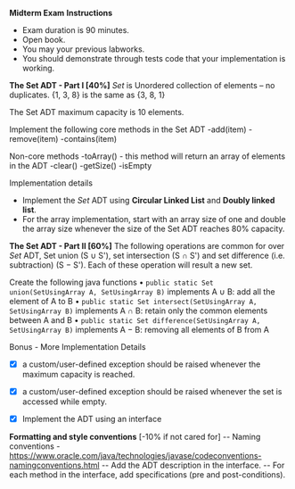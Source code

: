 **Midterm Exam**
**Instructions**
- Exam duration is 90 minutes.
- Open book.
- You may your previous labworks.
- You should demonstrate through tests code that your implementation is working.



**The Set ADT - Part I [40%]**
*Set* is Unordered collection of elements – no duplicates.
{1, 3, 8} is the same as {3, 8, 1}

The Set ADT maximum capacity is 10 elements.

Implement the following core methods in the Set ADT
-add(item)
-remove(item)
-contains(item)

Non-core methods
-toArray() - this method will return an array of elements in the ADT
-clear()
-getSize()
-isEmpty


Implementation details
- Implement the *Set* ADT using **Circular Linked List** and **Doubly linked list**.
- For the array implementation, start with an array size of one and double the array size whenever the size of the Set ADT reaches 80% capacity.


**The Set ADT - Part II [60%]**
The following operations are common for over *Set* ADT,
Set union (S ∪ S'), set intersection (S ∩ S') and set difference (i.e. subtraction) (S − S').
Each of these operation will result a new set.

Create the following java functions
• `public static Set union(SetUsingArray A, SetUsingArray B)` implements A ∪ B: add all the element of A to B
• `public static Set intersect(SetUsingArray A, SetUsingArray B)` implements A ∩ B: retain only the common elements between A and B
• `public static Set difference(SetUsingArray A, SetUsingArray B)` implements A − B: removing all elements of B from A



Bonus - More Implementation Details 
- [x] a custom/user-defined exception should be raised whenever the maximum capacity is reached.
- [x] a custom/user-defined exception should be raised whenever the set is accessed while empty.
- [x] Implement the ADT using an interface


**Formatting and style conventions** [-10% if not cared for]
-- Naming conventions - https://www.oracle.com/java/technologies/javase/codeconventions-namingconventions.html
-- Add the ADT description in the interface.
-- For each method in the interface, add specifications (pre and post-conditions).
